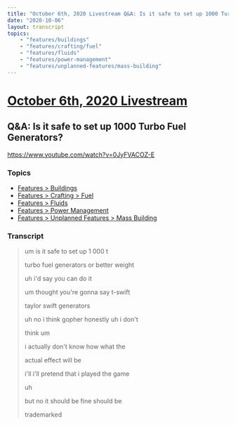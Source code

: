 ```yaml
---
title: "October 6th, 2020 Livestream Q&A: Is it safe to set up 1000 Turbo Fuel Generators?"
date: "2020-10-06"
layout: transcript
topics:
    - "features/buildings"
    - "features/crafting/fuel"
    - "features/fluids"
    - "features/power-management"
    - "features/unplanned-features/mass-building"
---
```

# [October 6th, 2020 Livestream](../2020-10-06.md)
## Q&A: Is it safe to set up 1000 Turbo Fuel Generators?
https://www.youtube.com/watch?v=0JyFVACOZ-E

### Topics
* [Features > Buildings](../topics/features/buildings.md)
* [Features > Crafting > Fuel](../topics/features/crafting/fuel.md)
* [Features > Fluids](../topics/features/fluids.md)
* [Features > Power Management](../topics/features/power-management.md)
* [Features > Unplanned Features > Mass Building](../topics/features/unplanned-features/mass-building.md)

### Transcript

> um is it safe to set up 1 000 t
>
> turbo fuel generators or better weight
>
> uh i'd say you can do it
>
> um thought you're gonna say t-swift
>
> taylor swift generators
>
> uh no i think gopher honestly uh i don't
>
> think um
>
> i actually don't know how what the
>
> actual effect will be
>
> i'll i'll pretend that i played the game
>
> uh
>
> but no it should be fine should be
>
> trademarked
>
